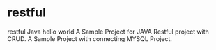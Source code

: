 # restful
restful Java hello world
A Sample Project for JAVA Restful project with CRUD.
A Sample Project with connecting MYSQL Project.

